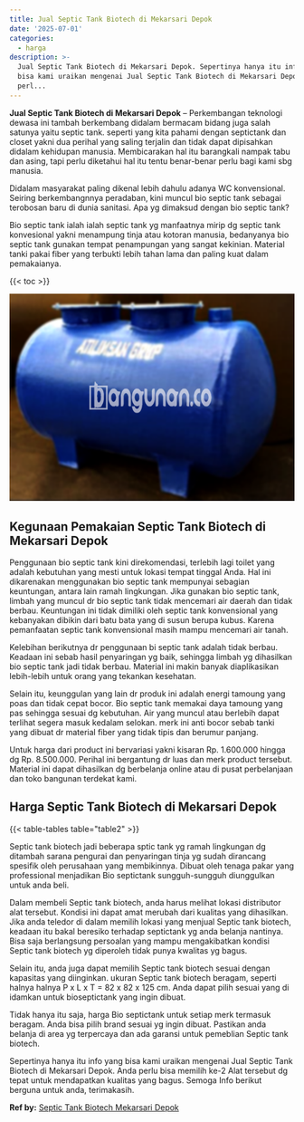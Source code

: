```yaml
---
title: Jual Septic Tank Biotech di Mekarsari Depok
date: '2025-07-01'
categories:
  - harga
description: >-
  Jual Septic Tank Biotech di Mekarsari Depok. Sepertinya hanya itu info yang
  bisa kami uraikan mengenai Jual Septic Tank Biotech di Mekarsari Depok. Anda
  perl...
---
```


**Jual Septic Tank Biotech di Mekarsari Depok** – Perkembangan teknologi dewasa ini tambah berkembang didalam bermacam bidang juga salah satunya yaitu septic tank. seperti yang kita pahami dengan septictank dan closet yakni dua perihal yang saling terjalin dan tidak dapat dipisahkan didalam kehidupan manusia. Membicarakan hal itu barangkali nampak tabu dan asing, tapi perlu diketahui hal itu tentu benar-benar perlu bagi kami sbg manusia.

Didalam masyarakat paling dikenal lebih dahulu adanya WC konvensional. Seiring berkembangnnya peradaban, kini muncul bio septic tank sebagai terobosan baru di dunia sanitasi. Apa yg dimaksud dengan bio septic tank?

Bio septic tank ialah ialah septic tank yg manfaatnya mirip dg septic tank konvesional yakni menampung tinja atau kotoran manusia, bedanyanya bio septic tank gunakan tempat penampungan yang sangat kekinian. Material tanki pakai fiber yang terbukti lebih tahan lama dan paling kuat dalam pemakaianya.

{{< toc >}}

![Jual Septic Tank Biotech di Mekarsari Depok](/images/jual-bio-septictank-09.png)

## Kegunaan Pemakaian Septic Tank Biotech di Mekarsari Depok

Penggunaan bio septic tank kini direkomendasi, terlebih lagi toilet yang adalah kebutuhan yang mesti untuk lokasi tempat tinggal Anda. Hal ini dikarenakan menggunakan bio septic tank mempunyai sebagian keuntungan, antara lain ramah lingkungan. Jika gunakan bio septic tank, limbah yang muncul dr bio septic tank tidak mencemari air daerah dan tidak berbau. Keuntungan ini tidak dimiliki oleh septic tank konvensional yang kebanyakan dibikin dari batu bata yang di susun berupa kubus. Karena pemanfaatan septic tank konvensional masih mampu mencemari air tanah.

Kelebihan berikutnya dr penggunaan bi septic tank adalah tidak berbau. Keadaan ini sebab hasil penyaringan yg baik, sehingga limbah yg dihasilkan bio septic tank jadi tidak berbau. Material ini makin banyak diaplikasikan lebih-lebih untuk orang yang tekankan kesehatan.

Selain itu, keunggulan yang lain dr produk ini adalah energi tamoung yang poas dan tidak cepat bocor. Bio septic tank memakai daya tamoung yang pas sehingga sesuai dg kebutuhan. Air yang muncul atau berlebih dapat terlihat segera masuk kedalam selokan. merk ini anti bocor sebab tanki yang dibuat dr material fiber yang tidak tipis dan berumur panjang.

Untuk harga dari product ini bervariasi yakni kisaran Rp. 1.600.000 hingga dg Rp. 8.500.000. Perihal ini bergantung dr luas dan merk product tersebut. Material ini dapat dihasilkan dg berbelanja online atau di pusat perbelanjaan dan toko bangunan terdekat kami.

## Harga Septic Tank Biotech di Mekarsari Depok

{{< table-tables table="table2" >}}

Septic tank biotech jadi beberapa sptic tank yg ramah lingkungan dg ditambah sarana pengurai dan penyaringan tinja yg sudah dirancang spesifik oleh perusahaan yang membikinnya. Dibuat oleh tenaga pakar yang professional menjadikan Bio septictank sungguh-sungguh diunggulkan untuk anda beli.

Dalam membeli Septic tank biotech, anda harus melihat lokasi distributor alat tersebut. Kondisi ini dapat amat merubah dari kualitas yang dihasilkan. Jika anda teledor di dalam memilih lokasi yang menjual Septic tank biotech, keadaan itu bakal beresiko terhadap septictank yg anda belanja nantinya. Bisa saja berlangsung persoalan yang mampu mengakibatkan kondisi Septic tank biotech yg diperoleh tidak punya kwalitas yg bagus.

Selain itu, anda juga dapat memilih Septic tank biotech sesuai dengan kapasitas yang diinginkan. ukuran Septic tank biotech beragam, seperti halnya halnya P x L x T = 82 x 82 x 125 cm. Anda dapat pilih sesuai yang di idamkan untuk bioseptictank yang ingin dibuat.

Tidak hanya itu saja, harga Bio septictank untuk setiap merk termasuk beragam. Anda bisa pilih brand sesuai yg ingin dibuat. Pastikan anda belanja di area yg terpercaya dan ada garansi untuk pemeblian Septic tank biotech.

Sepertinya hanya itu info yang bisa kami uraikan mengenai Jual Septic Tank Biotech di Mekarsari Depok. Anda perlu bisa memilih ke-2 Alat tersebut dg tepat untuk mendapatkan kualitas yang bagus. Semoga Info berikut berguna untuk anda, terimakasih.

**Ref by:** [Septic Tank Biotech Mekarsari Depok](https://id.wikipedia.org/wiki/Septic)

